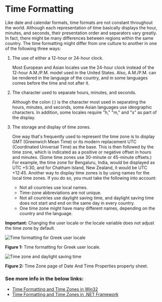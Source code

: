 

# Time Formatting

Like date and calendar formats, time formats are not constant throughout the world. Although each representation of time basically displays the hour, minutes, and seconds, their presentation order and separators vary greatly. In fact, there might be many differences between regions within the same country. The time formatting might differ from one culture to another in one of the following three ways:

1.  The use of either a 12-hour or 24-hour clock.

    Most European and Asian locales use the 24-hour clock instead of the 12-hour A.M./P.M. model used in the United States. Also, A.M./P.M. can be rendered in the language of the country, and in some languages comes before the time and not after it.

2.  The character used to separate hours, minutes, and seconds.

    Although the colon (:) is the character most used in separating the hours, minutes, and seconds, some Asian languages use ideographic characters. In addition, some locales require "h," "m," and "s" as part of the display.

3.  The storage and display of time zones.

    One way that's frequently used to represent the time zone is to display GMT (Greenwich Mean Time) or its modern replacement UTC (Coordinated Universal Time) as the base. This is then followed by the time zone, which is indicated as a positive or negative offset in hours and minutes. (Some time zones use 30-minute or 45-minute offsets.) For example, the time zone for Bengaluru, India, would be displayed as UTC +5:30, and for Chatham Island, New Zealand, it would be UTC +12:45. Another way to display time zones is by using names for the local time zones. If you do so, you must take the following into account:

    -   Not all countries use local names.
    -   Time-zone abbreviations are not unique.
    -   Not all countries use daylight saving time, and daylight saving time does not start and end on the same day in every country.
    -   One time zone might have many different names, depending on the country and the language.

**Important:** Changing the user locale or the locale variable does not adjust the time zone by default.

![Time formatting for Greek user locale](/media/hubs/globalization/IC848903.jpg "Time formatting for Greek user locale") 

**Figure 1:** Time formatting for Greek user locale.

![Time zone and daylight saving time](/media/hubs/globalization/IC848902.jpg "Time zone and daylight saving time") 

**Figure 2:** Time Zone page of Date And Time Properties property sheet.

### See more info in the below links:
 - [Time Formatting and Time Zones in Win32](time-formatting-and-time-zones-in-win32.md)
 - [Time Formatting and Time Zones in .NET Framework](time-formatting-and-time-zones-in-dotnet-framework.md)



